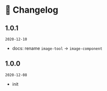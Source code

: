 # 🔖 Changelog

## 1.0.1

`2020-12-10`

- docs: rename `image-tool` -> `image-component`

## 1.0.0

`2020-12-08`

- init
